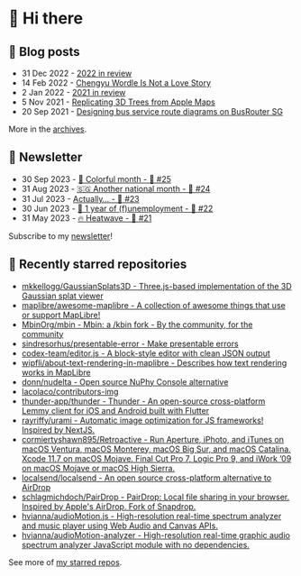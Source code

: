 # 👋 Hi there

## 📝 Blog posts

<!-- feed start -->
- 31 Dec 2022 - [2022 in review](https://cheeaun.com/blog/2022/12/2022-in-review/)
- 14 Feb 2022 - [Chengyu Wordle Is Not a Love Story](https://cheeaun.com/blog/2022/02/chengyu-wordle-is-not-a-love-story/)
- 2 Jan 2022 - [2021 in review](https://cheeaun.com/blog/2022/01/2021-in-review/)
- 5 Nov 2021 - [Replicating 3D Trees from Apple Maps](https://cheeaun.com/blog/2021/11/replicating-3d-trees-apple-maps/)
- 20 Sep 2021 - [Designing bus service route diagrams on BusRouter SG](https://cheeaun.com/blog/2021/09/bus-service-route-diagrams-busrouter-sg/)
<!-- feed end -->

More in the [archives](https://cheeaun.com/blog/archives/).

## 📰 Newsletter

<!-- newsletter start -->
- 30 Sep 2023 - [🎨 Colorful month - 🥫 #25](https://cheeaun.substack.com/p/colorful-month-25)
- 31 Aug 2023 - [🇸🇬 Another national month - 🥫 #24](https://cheeaun.substack.com/p/another-national-month-24)
- 31 Jul 2023 - [Actually… - 🥫 #23](https://cheeaun.substack.com/p/actually-23)
- 30 Jun 2023 - [🎂 1 year of (f)unemployment - 🥫 #22](https://cheeaun.substack.com/p/1-year-of-funemployment-22)
- 31 May 2023 - [🔥 Heatwave - 🥫 #21](https://cheeaun.substack.com/p/heatwave-21)
<!-- newsletter end -->

Subscribe to my [newsletter](https://cheeaun.substack.com/)!

## 🌟 Recently starred repositories

<!-- starred repos start -->
- [mkkellogg/GaussianSplats3D - Three.js-based implementation of the 3D Gaussian splat viewer](https://github.com/mkkellogg/GaussianSplats3D)
- [maplibre/awesome-maplibre - A collection of awesome things that use or support MapLibre!](https://github.com/maplibre/awesome-maplibre)
- [MbinOrg/mbin - Mbin: a /kbin fork - By the community, for the community](https://github.com/MbinOrg/mbin)
- [sindresorhus/presentable-error - Make presentable errors](https://github.com/sindresorhus/presentable-error)
- [codex-team/editor.js - A block-style editor with clean JSON output](https://github.com/codex-team/editor.js)
- [wipfli/about-text-rendering-in-maplibre - Describes how text rendering works in MapLibre](https://github.com/wipfli/about-text-rendering-in-maplibre)
- [donn/nudelta - Open source NuPhy Console alternative](https://github.com/donn/nudelta)
- [lacolaco/contributors-img](https://github.com/lacolaco/contributors-img)
- [thunder-app/thunder - Thunder - An open-source cross-platform Lemmy client for iOS and Android built with Flutter](https://github.com/thunder-app/thunder)
- [rayriffy/urami - Automatic image optimization for JS frameworks! Inspired by NextJS.](https://github.com/rayriffy/urami)
- [cormiertyshawn895/Retroactive - Run Aperture, iPhoto, and iTunes on macOS Ventura, macOS Monterey, macOS Big Sur, and macOS Catalina. Xcode 11.7 on macOS Mojave. Final Cut Pro 7, Logic Pro 9, and iWork ’09 on macOS Mojave or macOS High Sierra.](https://github.com/cormiertyshawn895/Retroactive)
- [localsend/localsend - An open source cross-platform alternative to AirDrop](https://github.com/localsend/localsend)
- [schlagmichdoch/PairDrop - PairDrop: Local file sharing in your browser. Inspired by Apple's AirDrop. Fork of Snapdrop.](https://github.com/schlagmichdoch/PairDrop)
- [hvianna/audioMotion.js - High-resolution real-time spectrum analyzer and music player using Web Audio and Canvas APIs.](https://github.com/hvianna/audioMotion.js)
- [hvianna/audioMotion-analyzer - High-resolution real-time graphic audio spectrum analyzer JavaScript module with no dependencies.](https://github.com/hvianna/audioMotion-analyzer)
<!-- starred repos end -->

See more of [my starred repos](https://github.com/stars/cheeaun/).
